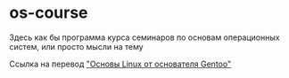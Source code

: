 # os-course
Здесь как бы программа курса семинаров по основам операционных систем, или просто мысли на тему

Ссылка на перевод ["Основы Linux от основателя Gentoo"](linux-basics.md)
